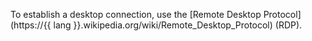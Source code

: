 To establish a desktop connection, use the [Remote Desktop Protocol](https://{{ lang }}.wikipedia.org/wiki/Remote_Desktop_Protocol) (RDP).